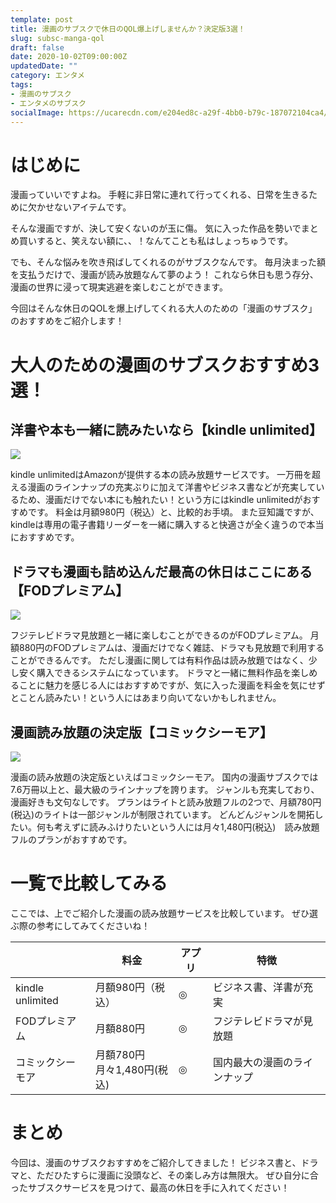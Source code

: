 ```yaml
---
template: post
title: 漫画のサブスクで休日のQOL爆上げしませんか？決定版3選！
slug: subsc-manga-qol
draft: false
date: 2020-10-02T09:00:00Z
updatedDate: ""
category: エンタメ
tags:
- 漫画のサブスク
- エンタメのサブスク
socialImage: https://ucarecdn.com/e204ed8c-a29f-4bb0-b79c-187072104ca4/
---
```


# はじめに


漫画っていいですよね。
手軽に非日常に連れて行ってくれる、日常を生きるために欠かせないアイテムです。

そんな漫画ですが、決して安くないのが玉に傷。
気に入った作品を勢いでまとめ買いすると、笑えない額に、、！なんてことも私はしょっちゅうです。

でも、そんな悩みを吹き飛ばしてくれるのがサブスクなんです。
毎月決まった額を支払うだけで、漫画が読み放題なんて夢のよう！
これなら休日も思う存分、漫画の世界に浸って現実逃避を楽しむことができます。

今回はそんな休日のQOLを爆上げしてくれる大人のための「漫画のサブスク」のおすすめをご紹介します！

# 大人のための漫画のサブスクおすすめ3選！

## 洋書や本も一緒に読みたいなら【kindle unlimited】

![](https://ucarecdn.com/bb0cca8e-1878-45db-8c7f-b1d0d534f3b9/)

kindle unlimitedはAmazonが提供する本の読み放題サービスです。
一万冊を超える漫画のラインナップの充実ぶりに加えて洋書やビジネス書などが充実しているため、漫画だけでない本にも触れたい！という方にはkindle unlimitedがおすすめです。
料金は月額980円（税込）と、比較的お手頃。
また豆知識ですが、kindleは専用の電子書籍リーダーを一緒に購入すると快適さが全く違うので本当におすすめです。


## ドラマも漫画も詰め込んだ最高の休日はここにある【FODプレミアム】
![](https://ucarecdn.com/ecf6a466-eb2a-434b-9290-b199b5d8a4b1/)

フジテレビドラマ見放題と一緒に楽しむことができるのがFODプレミアム。
月額880円のFODプレミアムは、漫画だけでなく雑誌、ドラマも見放題で利用することができるんです。
ただし漫画に関しては有料作品は読み放題ではなく、少し安く購入できるシステムになっています。
ドラマと一緒に無料作品を楽しめることに魅力を感じる人にはおすすめですが、気に入った漫画を料金を気にせずとことん読みたい！という人にはあまり向いてないかもしれません。

## 漫画読み放題の決定版【コミックシーモア】

![](https://ucarecdn.com/f9e92320-abd5-4f19-a2d7-5c5f5832138b/)

漫画の読み放題の決定版といえばコミックシーモア。
国内の漫画サブスクでは7.6万冊以上と、最大級のラインナップを誇ります。
ジャンルも充実しており、漫画好きも文句なしです。
プランはライトと読み放題フルの2つで、月額780円(税込)のライトは一部ジャンルが制限されています。
どんどんジャンルを開拓したい。何も考えずに読みふけりたいという人には月々1,480円(税込)　読み放題フルのプランがおすすめです。

# 一覧で比較してみる
ここでは、上でご紹介した漫画の読み放題サービスを比較しています。
ぜひ選ぶ際の参考にしてみてくださいね！

|  | 料金 | アプリ | 特徴 |
| --- | --- | --- | --- |
| kindle unlimited | 月額980円（税込） | ◎ | ビジネス書、洋書が充実 |
| FODプレミアム | 月額880円 | ◎ | フジテレビドラマが見放題 |
| コミックシーモア | 月額780円　<br>月々1,480円(税込) | ◎ | 国内最大の漫画のラインナップ |



# まとめ
今回は、漫画のサブスクおすすめをご紹介してきました！
ビジネス書と、ドラマと、ただひたすらに漫画に没頭など、その楽しみ方は無限大。
ぜひ自分に合ったサブスクサービスを見つけて、最高の休日を手に入れてください！

